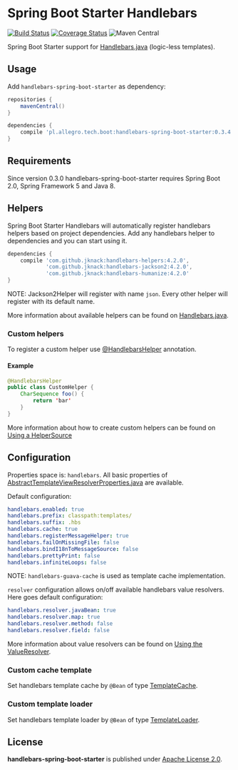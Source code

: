 Spring Boot Starter Handlebars
====

[![Build Status](https://img.shields.io/github/actions/workflow/status/allegro/handlebars-spring-boot-starter/gradle.yml)](https://github.com/allegro/handlebars-spring-boot-starter/actions/workflows/gradle.yml)
[![Coverage Status](https://coveralls.io/repos/allegro/handlebars-spring-boot-starter/badge.svg)](https://coveralls.io/r/allegro/handlebars-spring-boot-starter)
![Maven Central](https://img.shields.io/maven-central/v/pl.allegro.tech.boot/handlebars-spring-boot-starter.svg)

Spring Boot Starter support for
[Handlebars.java](https://github.com/jknack/handlebars.java)
(logic-less templates).

## Usage

Add `handlebars-spring-boot-starter` as dependency:
```gradle
repositories {
    mavenCentral()
}

dependencies {
    compile 'pl.allegro.tech.boot:handlebars-spring-boot-starter:0.3.4'
}
```

## Requirements

Since version 0.3.0 handlebars-spring-boot-starter requires Spring Boot 2.0, Spring Framework 5 and Java 8.

## Helpers

Spring Boot Starter Handlebars will automatically register handlebars helpers based on project dependencies.
Add any handlebars helper to dependencies and you can start using it.
```gradle
dependencies {
    compile 'com.github.jknack:handlebars-helpers:4.2.0',
            'com.github.jknack:handlebars-jackson2:4.2.0',
            'com.github.jknack:handlebars-humanize:4.2.0'
}
```
NOTE: Jackson2Helper will register with name `json`.
Every other helper will register with its default name.

More information about available helpers can be found on
[Handlebars.java](https://github.com/jknack/handlebars.java#helpers).

### Custom helpers

To register a custom helper use [@HandlebarsHelper](src/main/java/pl/allegro/tech/boot/autoconfigure/handlebars/HandlebarsHelper.java) annotation.

#### Example
```java
@HandlebarsHelper
public class CustomHelper {
    CharSequence foo() {
        return 'bar'
    }
}
```
More information about how to create custom helpers can be found on [Using a HelperSource](https://github.com/jknack/handlebars.java#using-a-helpersource)

## Configuration

Properties space is: `handlebars`. All basic properties of
[AbstractTemplateViewResolverProperties.java](http://docs.spring.io/autorepo/docs/spring-boot/current/api/org/springframework/boot/autoconfigure/template/AbstractTemplateViewResolverProperties.html)
are available.

Default configuration:
```yaml
handlebars.enabled: true
handlebars.prefix: classpath:templates/
handlebars.suffix: .hbs
handlebars.cache: true
handlebars.registerMessageHelper: true
handlebars.failOnMissingFile: false
handlebars.bindI18nToMessageSource: false
handlebars.prettyPrint: false
handlebars.infiniteLoops: false
```
NOTE: `handlebars-guava-cache` is used as template cache implementation.

`resolver` configuration allows on/off available handlebars value resolvers.
Here goes default configuration:
```yaml
handlebars.resolver.javaBean: true
handlebars.resolver.map: true
handlebars.resolver.method: false
handlebars.resolver.field: false
```
More information about value resolvers can be found on
[Using the ValueResolver](https://github.com/jknack/handlebars.java#using-the-valueresolver).

### Custom cache template

Set handlebars template cache by `@Bean` of type [TemplateCache](https://github.com/jknack/handlebars.java/blob/master/handlebars/src/main/java/com/github/jknack/handlebars/cache/TemplateCache.java).

### Custom template loader

Set handlebars template loader by `@Bean` of type [TemplateLoader](https://github.com/jknack/handlebars.java/blob/master/handlebars/src/main/java/com/github/jknack/handlebars/io/TemplateLoader.java).

## License

**handlebars-spring-boot-starter** is published under [Apache License 2.0](http://www.apache.org/licenses/LICENSE-2.0).

